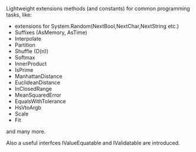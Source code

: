 Lightweight extensions methods (and constants) for common programming tasks, like:

- extensions for System.Random(NextBool,NextChar,NextString etc.)
- Suffixes (AsMemory, AsTime)
- Interpolate
- Partition
- Shuffle (O(n))
- Softmax
- InnerProduct
- IsPrime
- ManhattanDistance
- EuclideanDistance
- InClosedRange
- MeanSquaredError
- EqualsWithTolerance
- HsVtoArgb
- Scale
- Fit

and many more.

Also a useful interfces IValueEquatable and IValidatable are introduced.
